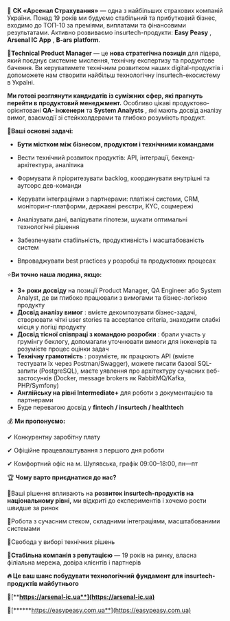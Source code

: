 🏢 **СК «Арсенал Страхування»** — одна з найбільших страхових компаній України.
Понад 19 років ми будуємо стабільний та прибутковий бізнес, входимо до ТОП-10
за преміями, виплатами та фінансовими результатами. Активно розвиваємо
insurtech-продукти: **Easy Peasy** , **Arsenal IC App** , **B-ars platform**.

🚀**Technical Product Manager** — це **нова стратегічна позиція** для лідера,
який поєднує системне мислення, технічну експертизу та продуктове бачення. Ви
керуватимете технічним розвитком наших digital-продуктів і допоможете нам
створити найбільш технологічну insurtech-екосистему в Україні.

**Ми готові розглянути кандидатів із суміжних сфер, які прагнуть перейти в
продуктовий менеджмент.** Особливо цікаві продуктово-орієнтовані **QA-
інженери** та **System Analysts** , які мають досвід аналізу вимог, взаємодії
зі стейкхолдерами та глибоко розуміють продукт.

💼**Ваші основні задачі:**

  * **Бути містком між бізнесом, продуктом і технічними командами**

  * Вести технічний розвиток продуктів: API, інтеграції, бекенд-архітектура, аналітика
  * Формувати й пріоритезувати backlog, координувати внутрішні та аутсорс дев-команди
  * Керувати інтеграціями з партнерами: платіжні системи, CRM, моніторинг-платформи, державні реєстри, KYC, соцмережі
  * Аналізувати дані, валідувати гіпотези, шукати оптимальні технологічні рішення
  * Забезпечувати стабільність, продуктивність і масштабованість систем
  * Впроваджувати best practices у розробці та продуктових процесах

⭐️**Ви точно наша людина, якщо:**

  * **3+ роки досвіду** на позиції Product Manager, QA Engineer або System Analyst, де ви глибоко працювали з вимогами та бізнес-логікою продукту
  * **Досвід аналізу вимог** : вмієте декомпозувати бізнес-задачі, створювати чіткі user stories та acceptance criteria, знаходити слабкі місця у логіці продукту
  * **Досвід тісної співпраці з командою розробки** : брали участь у грумінгу беклогу, допомагали уточнювати вимоги для інженерів та розумієте процес оцінки задач
  * **Технічну грамотність** : розумієте, як працюють API (вмієте тестувати їх через Postman/Swagger), можете писати базові SQL-запити (PostgreSQL), маєте уявлення про архітектуру сучасних веб-застосунків (Docker, message brokers як RabbitMQ/Kafka, PHP/Symfony)
  * **Англійську на рівні Intermediate+** для роботи з документацією та партнерами
  * Буде перевагою досвід у **fintech / insurtech / healthtech**

💰 **Ми пропонуємо:**

✔ Конкурентну заробітну плату

✔ Офіційне працевлаштування з першого дня роботи

✔ Комфортний офіс на м. Шулявська, графік 09:00–18:00, пн—пт

🏆 **Чому варто приєднатися до нас?**

🔹Ваші рішення впливають на **розвиток insurtech-продуктів на національному
рівні,** ми відкриті до експериментів і хочемо рости швидше за ринок

🔹Робота з сучасним стеком, складними інтеграціями, масштабованими системами

🔹Свобода у виборі технічних рішень

🔹**Стабільна компанія з репутацією** — 19 років на ринку, власна філіальна
мережа, довіра клієнтів і партнерів

**🔥 Це ваш шанс побудувати технологічний фундамент для insurtech-продуктів
майбутнього**

**🔗**[******https://arsenal-ic.ua**](https://arsenal-ic.ua)****

**🔗**[******https://easypeasy.com.ua**](https://easypeasy.com.ua)